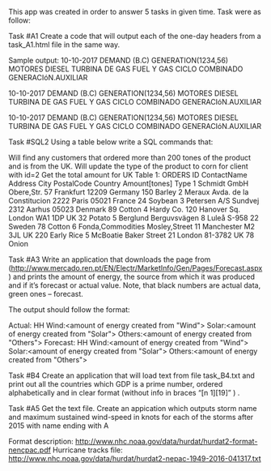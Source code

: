 This app was created in order to answer 5 tasks in given time. Task were as follow:

Task #A1 Create a code that will output each of the one-day headers from a task_A1.html file in the same way.

Sample output:
10-10-2017 DEMAND (B.C) GENERATION(1234,56) MOTORES DIESEL TURBINA DE GAS FUEL Y GAS CICLO COMBINADO GENERACIóN.AUXILIAR

10-10-2017 DEMAND (B.C) GENERATION(1234,56) MOTORES DIESEL TURBINA DE GAS FUEL Y GAS CICLO COMBINADO GENERACIóN.AUXILIAR

10-10-2017 DEMAND (B.C) GENERATION(1234,56) MOTORES DIESEL TURBINA DE GAS FUEL Y GAS CICLO COMBINADO GENERACIóN.AUXILIAR

Task #SQL2 Using a table below write a SQL commands that:

Will find any customers that ordered more than 200 tones of the product and is from the UK. Will update the type of the
product to corn for client with id=2 Get the total amount for UK Table 1: ORDERS ID ContactName Address City PostalCode
Country Amount[tones] Type 1 Schmidt GmbH Obere,Str. 57 Frankfurt 12209 Germany 150 Barley 2 Meraux Avda. de la
Constitucion 2222 Paris 05021 France 24 Soybean 3 Petersen A/S Sundvej 2312 Aarhus 05023 Denmark 89 Cotton 4 Hardy Co.
120 Hanover Sq. London WA1 1DP UK 32 Potato 5 Berglund Berguvsvägen 8 Luleå S-958 22 Sweden 78 Cotton 6
Fonda,Commodities Mosley,Street 11 Manchester M2 3JL UK 220 Early Rice 5 McBoatie Baker Street 21 London 81-3782 UK 78
Onion

Task #A3 Write an application that downloads the page
from (http://www.mercado.ren.pt/EN/Electr/MarketInfo/Gen/Pages/Forecast.aspx) and prints the amount of energy, the
source from which it was produced and if it’s forecast or actual value. Note, that black numbers are actual data, green
ones – forecast.

The output should follow the format:

Actual: HH Wind:<amount of energy created from "Wind"> Solar:<amount of energy created from "Solar"> Others:<amount of
energy created from "Others"> Forecast: HH Wind:<amount of energy created from "Wind"> Solar:<amount of energy created
from "Solar"> Others:<amount of energy created from "Others">

Task #B4 Create an application that will load text from file task_B4.txt and print out all the countries which GDP is a
prime number, ordered alphabetically and in clear format (without info in braces “[n 1][19]” ) .

Task #A5 Get the text file. Create an appication which outputs storm name and maximum sustained wind-speed in knots for
each of the storms after 2015 with name ending with A

Format description: http://www.nhc.noaa.gov/data/hurdat/hurdat2-format-nencpac.pdf
Hurricane tracks file: http://www.nhc.noaa.gov/data/hurdat/hurdat2-nepac-1949-2016-041317.txt